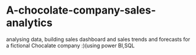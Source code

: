 # A-chocolate-company-sales-analytics
analysing data, building sales dashboard and sales trends and forecasts for a fictional Chocalate company :)(using power BI,SQL
